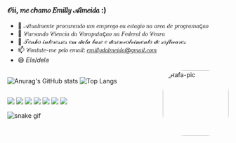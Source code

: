### 𝒪𝑖𝑖, 𝑚𝑒 𝑐ℎ𝑎𝑚𝑜 𝐸𝑚𝑖𝑙𝑙𝑦 𝒜𝑙𝑚𝑒𝑖𝑑𝑎 :)

- 🔭 𝒜𝑡𝑢𝑎𝑙𝑚𝑒𝑛𝑡𝑒 𝑝𝑟𝑜𝑐𝑢𝑟𝑎𝑛𝑑𝑜 𝑢𝑚 𝑒𝑚𝑝𝑟𝑒𝑔𝑜 𝑜𝑢 𝑒𝑠𝑡𝑎𝑔𝑖𝑜 𝑛𝑎 𝑎𝑟𝑒𝑎 𝑑𝑒 𝑝𝑟𝑜𝑔𝑟𝑎𝑚𝑎ç𝑎𝑜
- 🌱 𝒞𝑢𝑟𝑠𝑎𝑛𝑑𝑜 𝒞𝑖𝑒𝑛𝑐𝑖𝑎 𝑑𝑎 𝒞𝑜𝑚𝑝𝑢𝑡𝑎ç𝑎𝑜 𝑛𝑎 𝐹𝑒𝑑𝑒𝑟𝑎𝑙 𝑑𝑜 𝒞𝑒𝑎𝑟𝑎
- 💬 𝒯𝑒𝓃𝒽𝑜 𝒾𝓃𝓉𝑒𝓇𝑒𝓈𝓈𝑒𝓈 𝑒𝓂 𝒹𝒶𝓉𝒶 𝒷𝒶𝓈𝑒 𝑒 𝒹𝑒𝓈𝑒𝓃𝓋𝑜𝓁𝓋𝒾𝓂𝑒𝓃𝓉𝑜 𝒹𝑒 𝓈𝑜𝒻𝓉𝓌𝒶𝓇𝑒𝓈
- 📫 𝒞𝑜𝑛𝑡𝑎𝑡𝑒-𝑚𝑒 𝑝𝑒𝑙𝑜 𝑒𝑚𝑎𝑖𝑙: 𝑒𝑚𝑖𝑙𝑙𝑦𝑑𝑎𝑙𝑚𝑒𝑖𝑑𝑎@𝑔𝑚𝑎𝑖𝑙.𝑐𝑜𝑚
- 😄 𝐸𝑙𝑎/𝑑𝑒𝑙𝑎

<img align="right" alt="Rafa-pic" height="150" style="border-radius:50px;" src="https://user-images.githubusercontent.com/47991400/228646628-56b6d968-fc67-4318-923c-f41d4fb4a85b.gif">

##

![Anurag's GitHub stats](https://github-readme-stats.vercel.app/api?username=emillydalmeida&show_icons=true&theme=omni)
![Top Langs](https://github-readme-stats.vercel.app/api/top-langs/?username=emillydalmeida&layout=compact&theme=omni)
##

  <a href="https://www.youtube.com/channel/UC_-uuuZbY0AAt9CViNzvc-Q" target="_blank"><img src="https://img.shields.io/badge/YouTube-FF0000?style=for-the-badge&logo=youtube&logoColor=white" target="_blank"></a>
  <a href="https://instagram.com/rafaballerini" target="_blank"><img src="https://img.shields.io/badge/-Instagram-%23E4405F?style=for-the-badge&logo=instagram&logoColor=white" target="_blank"></a>
 	<a href="https://www.twitch.tv/rafaballerinii" target="_blank"><img src="https://img.shields.io/badge/Twitch-9146FF?style=for-the-badge&logo=twitch&logoColor=white" target="_blank"></a>
 <a href="https://discord.gg/wagxzStdcR" target="_blank"><img src="https://img.shields.io/badge/Discord-7289DA?style=for-the-badge&logo=discord&logoColor=white" target="_blank"></a> 
  <a href = "mailto:contatorafaballerini@gmail.com"><img src="https://img.shields.io/badge/-Gmail-%23333?style=for-the-badge&logo=gmail&logoColor=white" target="_blank"></a>
  <a href="https://www.linkedin.com/in/rafaella-ballerini-45875016a" target="_blank"><img src="https://img.shields.io/badge/-LinkedIn-%230077B5?style=for-the-badge&logo=linkedin&logoColor=white" target="_blank"></a> 
  <a href="https://steamcommunity.com/id/babyemy" target="_blank"><img src="https://img.shields.io/badge/Steam-000000?style=for-the-badge&logo=steam&logoColor=white" target="_blank"></a>
  
![snake gif](https://github.com/emillydalmeida/emillydalmeida/blob/output/github-contribution-grid-snake.svg)
